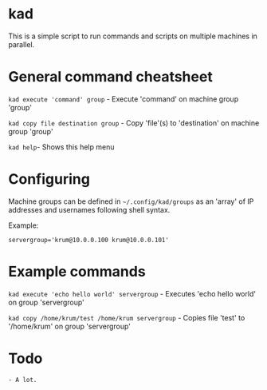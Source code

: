 # kad
This is a simple script to run commands and scripts on multiple machines in parallel.

# General command cheatsheet

``kad execute 'command' group`` - Execute 'command' on machine group 'group'

``kad copy file destination group`` - Copy 'file'(s) to 'destination' on machine group 'group'

``kad help``- Shows this help menu

# Configuring

Machine groups can be defined in ``~/.config/kad/groups`` as an 'array' of IP addresses and usernames following shell syntax.

Example: 
```
servergroup='krum@10.0.0.100 krum@10.0.0.101'
```

# Example commands

``kad execute 'echo hello world' servergroup`` - Executes 'echo hello world' on group 'servergroup'

``kad copy /home/krum/test /home/krum servergroup`` - Copies file 'test' to '/home/krum' on group 'servergroup'

# Todo
```
- A lot.
```
